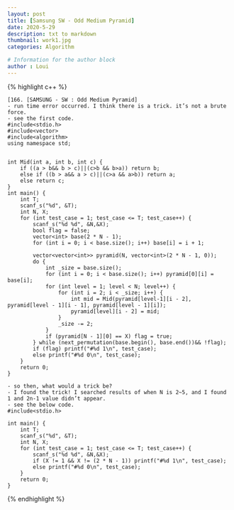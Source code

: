 ```yaml
---
layout: post
title: [Samsung SW - Odd Medium Pyramid]
date: 2020-5-29
description: txt to markdown
thumbnail: work1.jpg
categories: Algorithm

# Information for the author block
author : Loui
---
```


{% highlight c++ %}

	﻿[166. [SAMSUNG - SW : Odd Medium Pyramid]
	- run time error occurred. I think there is a trick. it’s not a brute force.
	- see the first code.
	#include<stdio.h>
	#include<vector>
	#include<algorithm>
	using namespace std;
	
	
	int Mid(int a, int b, int c) {
		if ((a > b&& b > c)||(c>b && b>a)) return b;
		else if ((b > a&& a > c)||(c>a && a>b)) return a;
		else return c;
	}
	int main() {
		int T;
		scanf_s("%d", &T);
		int N, X;
		for (int test_case = 1; test_case <= T; test_case++) {
			scanf_s("%d %d", &N,&X);
			bool flag = false;
			vector<int> base(2 * N - 1);
			for (int i = 0; i < base.size(); i++) base[i] = i + 1;
			
			vector<vector<int>> pyramid(N, vector<int>(2 * N - 1, 0));
			do {
				int _size = base.size();
				for (int i = 0; i < base.size(); i++) pyramid[0][i] = base[i];
				for (int level = 1; level < N; level++) {
					for (int i = 2; i < _size; i++) {
						int mid = Mid(pyramid[level-1][i - 2], pyramid[level - 1][i - 1], pyramid[level - 1][i]);
						pyramid[level][i - 2] = mid;
					}
					_size -= 2;
				}
				if (pyramid[N - 1][0] == X) flag = true;
			} while (next_permutation(base.begin(), base.end())&& !flag);
			if (flag) printf("#%d 1\n", test_case);
			else printf("#%d 0\n", test_case);
		}
		return 0;
	}
	
	- so then, what would a trick be?
	- I found the trick! I searched results of when N is 2~5, and I found 1 and 2n-1 value didn’t appear.
	- see the below code.
	#include<stdio.h>
	
	int main() {
		int T;
		scanf_s("%d", &T);
		int N, X;
		for (int test_case = 1; test_case <= T; test_case++) {
			scanf_s("%d %d", &N,&X);
			if (X != 1 && X != (2 * N - 1)) printf("#%d 1\n", test_case);
			else printf("#%d 0\n", test_case);
		}
		return 0;
	}
	
{% endhighlight %}

